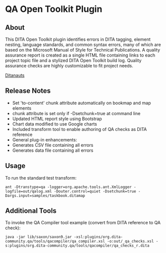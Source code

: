 # QA Open Toolkit Plugin

## About

This DITA Open Toolkit plugin identifies errors in DITA tagging, element nesting, language standards, and common syntax errors, many of which are based on the Microsoft Manual of Style for Technical Publications. A quality assurance report is created as a single HTML file containing links to each project topic file and a stylized DITA Open Toolkit build log. Quality assurance checks are highly customizable to fit project needs.

[Ditanauts](www.ditanauts.org)


## Release Notes

- Set 'to-content' chunk attribute automatically on bookmap and map elements
 - chunk attribute is set only if -Dsetchunk=true at command line
- Updated HTML report style using Bootstrap
- Chart data modified to use Google charts
- Included transform tool to enable authoring of QA checks as DITA reference  
- General plug-in enhancements:
 - Generates CSV file containing all errors
 - Generates data file containing all errors

## Usage

To run the standard test transform:

```
ant -Dtranstype=qa -logger=org.apache.tools.ant.XmlLogger -logfile=out/qalog.xml -Douter.control=quiet -Dsetchunk=true -Dargs.input=samples/taskbook.ditamap
```

## Additional Tools

To invoke the QA Compiler tool example (convert from DITA reference to QA check):

```
java -jar lib/saxon/saxon9.jar -xsl:plugins/org.dita-community.qa/tools/qacompiler/qa_compiler.xsl -o:out/_qa_checks.xsl -s:plugins/org.dita-community.qa/tools/qacompiler/qa_checks_r.dita
```